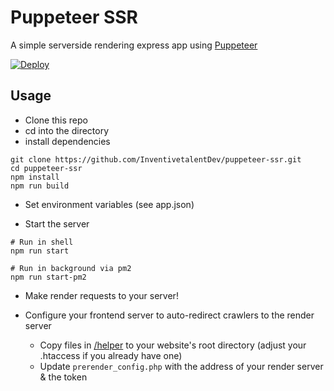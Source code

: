 # Puppeteer SSR

A simple serverside rendering express app using [Puppeteer](https://github.com/puppeteer/puppeteer)

[![Deploy](https://www.herokucdn.com/deploy/button.svg)](https://heroku.com/deploy)

## Usage

* Clone this repo
* cd into the directory
* install dependencies

```shell script
git clone https://github.com/InventivetalentDev/puppeteer-ssr.git
cd puppeteer-ssr
npm install
npm run build
```

* Set environment variables (see app.json)

* Start the server
```shell script
# Run in shell
npm run start

# Run in background via pm2
npm run start-pm2
```


* Make render requests to your server!
  
  
* Configure your frontend server to auto-redirect crawlers to the render server
  * Copy files in [/helper](https://github.com/InventivetalentDev/puppeteer-ssr/tree/master/helper) to your website's root directory (adjust your .htaccess if you already have one)
  * Update `prerender_config.php` with the address of your render server & the token
